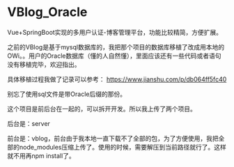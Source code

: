# VBlog_Oracle

Vue+SpringBoot实现的多用户认证-博客管理平台，功能比较精简，方便扩展。

之前的VBlog是基于mysql数据库的，我把那个项目的数据库移植了改成用本地的OWi。。用户的Oracle数据库（懂的人自然懂），里面应该还有一些代码或者语句没有移植完毕，欢迎指出。

具体移植过程我做了记录可以参考：
https://www.jianshu.com/p/db064ff5fc40

别忘了使用sql文件是带Oracle后缀的那份。

这个项目是前后台在一起的，可以拆开开发。所以我上传了两个项目。

后台是：server

前台是：vblog，前台由于我本地一直下载不了全部的包，为了方便使用，我把全部的node_modules压缩上传了。使用的时候，需要解压到当前路径就行了。这样就不用再npm install了。


